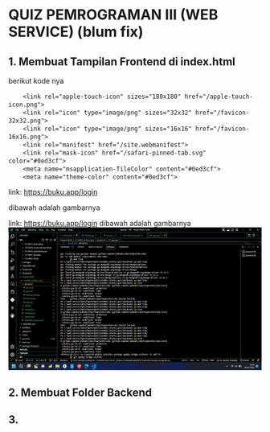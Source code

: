 # QUIZ PEMROGRAMAN III (WEB SERVICE) (blum fix)
## 1. Membuat Tampilan Frontend di index.html
berikut kode nya
```
    <link rel="apple-touch-icon" sizes="180x180" href="/apple-touch-icon.png">
    <link rel="icon" type="image/png" sizes="32x32" href="/favicon-32x32.png">
    <link rel="icon" type="image/png" sizes="16x16" href="/favicon-16x16.png">
    <link rel="manifest" href="/site.webmanifest">
    <link rel="mask-icon" href="/safari-pinned-tab.svg" color="#0ed3cf">
    <meta name="msapplication-TileColor" content="#0ed3cf">
    <meta name="theme-color" content="#0ed3cf">
```
link: https://buku.app/login 

dibawah adalah gambarnya

link: https://buku.app/login 
dibawah adalah gambarnya
![](foto/go%20test%201.png)

## 2. Membuat Folder Backend
## 3. 
